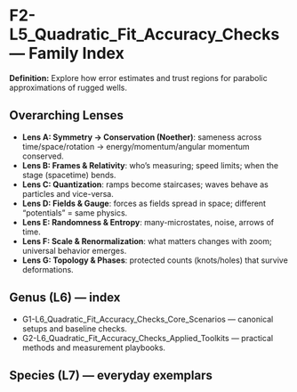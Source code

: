 # F2-L5_Quadratic_Fit_Accuracy_Checks — Family Index
**Definition:** Explore how error estimates and trust regions for parabolic approximations of rugged wells.

## Overarching Lenses

- **Lens A: Symmetry -> Conservation (Noether)**: sameness across time/space/rotation → energy/momentum/angular momentum conserved.
- **Lens B: Frames & Relativity**: who’s measuring; speed limits; when the stage (spacetime) bends.
- **Lens C: Quantization**: ramps become staircases; waves behave as particles and vice-versa.
- **Lens D: Fields & Gauge**: forces as fields spread in space; different “potentials” = same physics.
- **Lens E: Randomness & Entropy**: many-microstates, noise, arrows of time.
- **Lens F: Scale & Renormalization**: what matters changes with zoom; universal behavior emerges.
- **Lens G: Topology & Phases**: protected counts (knots/holes) that survive deformations.

## Genus (L6) — index
- G1-L6_Quadratic_Fit_Accuracy_Checks_Core_Scenarios — canonical setups and baseline checks.
- G2-L6_Quadratic_Fit_Accuracy_Checks_Applied_Toolkits — practical methods and measurement playbooks.

## Species (L7) — everyday exemplars

